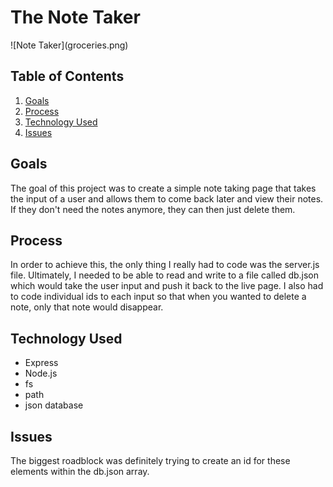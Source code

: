 # The Note Taker

![Note Taker]\(groceries.png)

## Table of Contents
1. [Goals](#Goals)
2. [Process](#Process)
3. [Technology Used](#Technology-used)
4. [Issues](#Issues)

## Goals
The goal of this project was to create a simple note taking page that takes the input of a user and allows them to come back later and view their notes. If they don't need the notes anymore, they can then just delete them.

## Process
In order to achieve this, the only thing I really had to code was the server.js file. Ultimately, I needed to be able to read and write to a file called db.json which would take the user input and push it back to the live page. I also had to code individual ids to each input so that when you wanted to delete a note, only that note would disappear.

## Technology Used
- Express
- Node.js
- fs
- path
- json database

## Issues
The biggest roadblock was definitely trying to create an id for these elements within the db.json array. 
